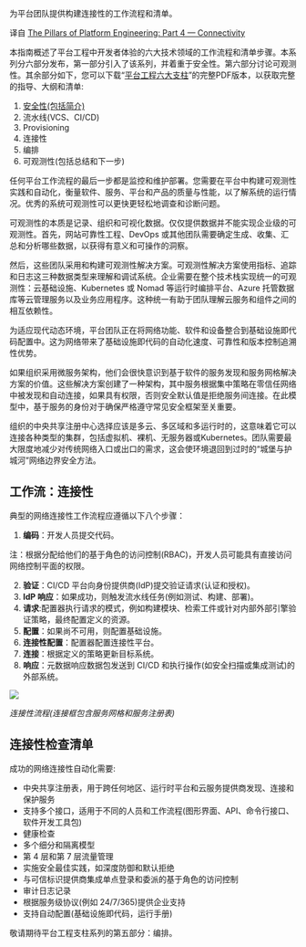<!--
# 平台工程六大支柱系列之四：连接性
https://cdn.thenewstack.io/media/2023/09/66573c34-pillar-capitals-2135682_1280-1024x492.jpg
 -->

为平台团队提供构建连接性的工作流程和清单。

译自 [The Pillars of Platform Engineering: Part 4 — Connectivity](https://thenewstack.io/the-pillars-of-platform-engineering-part-4-connectivity/)

本指南概述了平台工程中开发者体验的六大技术领域的工作流程和清单步骤。本系列分六部分发布，第一部分引入了该系列，并着重于安全性。第六部分讨论可观测性。其余部分如下，您可以下载“[平台工程六大支柱](https://www.hashicorp.com/on-demand/the-six-pillars-of-platform-engineering)”的完整PDF版本，以获取完整的指导、大纲和清单:

1. [安全性(包括简介)](https://yylives.cc/2023/09/24/the-6-pillars-of-platform-engineering-part-1-security/)
2. 流水线(VCS、CI/CD) 
3. Provisioning
4. 连接性
5. 编排
6. 可观测性(包括总结和下一步)

任何平台工作流程的最后一步都是监控和维护部署。您需要在平台中构建可观测性实践和自动化，衡量软件、服务、平台和产品的质量与性能，以了解系统的运行情况。优秀的系统可观测性可以更快更轻松地调查和诊断问题。

可观测性的本质是记录、组织和可视化数据。仅仅提供数据并不能实现企业级的可观测性。首先，网站可靠性工程、DevOps 或其他团队需要确定生成、收集、汇总和分析哪些数据，以获得有意义和可操作的洞察。

然后，这些团队采用和构建可观测性解决方案。可观测性解决方案使用指标、追踪和日志这三种数据类型来理解和调试系统。企业需要在整个技术栈实现统一的可观测性：云基础设施、Kubernetes 或 Nomad 等运行时编排平台、Azure 托管数据库等云管理服务以及业务应用程序。这种统一有助于团队理解云服务和组件之间的相互依赖性。

为适应现代动态环境，平台团队正在将网络功能、软件和设备整合到基础设施即代码配置中。这为网络带来了基础设施即代码的自动化速度、可靠性和版本控制追溯性优势。

如果组织采用微服务架构，他们会很快意识到基于软件的服务发现和服务网格解决方案的价值。这些解决方案创建了一种架构，其中服务根据集中策略在零信任网络中被发现和自动连接，如果具有权限，否则安全默认值是拒绝服务间连接。在此模型中，基于服务的身份对于确保严格遵守常见安全框架至关重要。

组织的中央共享注册中心选择应该是多云、多区域和多运行时的，这意味着它可以连接各种类型的集群，包括虚拟机、裸机、无服务器或Kubernetes。团队需要最大限度地减少对传统网络入口或出口的需求，这会使环境退回到过时的“城堡与护城河”网络边界安全方法。

## 工作流：连接性

典型的网络连接性工作流程应遵循以下八个步骤：

1. **编码**：开发人员提交代码。

注：根据分配给他们的基于角色的访问控制(RBAC)，开发人员可能具有直接访问网络控制平面的权限。

2. **验证**：CI/CD 平台向身份提供商(IdP)提交验证请求(认证和授权)。
3. **IdP 响应**：如果成功，则触发流水线任务(例如测试、构建、部署)。
4. **请求**:配置器执行请求的模式，例如构建模块、检索工件或针对内部外部引擎验证策略，最终配置定义的资源。
5. **配置**：如果尚不可用，则配置基础设施。
6. **连接性配置**：配置器配置连接性平台。
7. **连接**：根据定义的策略更新目标系统。
8. **响应**：元数据响应数据包发送到 CI/CD 和执行操作(如安全扫描或集成测试)的外部系统。

![](https://cdn.thenewstack.io/media/2023/09/b638ae22-hashicorp-4-01.jpg)

*连接性流程(连接框包含服务网格和服务注册表)*

## 连接性检查清单

成功的网络连接性自动化需要:

- 中央共享注册表，用于跨任何地区、运行时平台和云服务提供商发现、连接和保护服务
- 支持多个接口，适用于不同的人员和工作流程(图形界面、API、命令行接口、软件开发工具包)
- 健康检查
- 多个细分和隔离模型
- 第 4 层和第 7 层流量管理
- 实施安全最佳实践，如深度防御和默认拒绝
- 与可信标识提供商集成单点登录和委派的基于角色的访问控制
- 审计日志记录
- 根据服务级协议(例如 24/7/365)提供企业支持
- 支持自动配置(基础设施即代码，运行手册)

敬请期待平台工程支柱系列的第五部分：编排。
